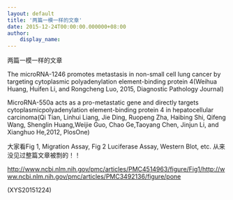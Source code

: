 ```yaml
---
layout: default
title: '两篇一模一样的文章'
date: 2015-12-24T00:00:00.000000+08:00
author:
    display_name: 
---
```


两篇一模一样的文章

The microRNA-1246 promotes metastasis in non-small cell lung cancer by targeting cytoplasmic polyadenylation element-binding protein 4(Weihua Huang, Huifen Li, and Rongcheng Luo, 2015, Diagnostic Pathology Journal)

MicroRNA-550a acts as a pro-metastatic gene and directly targets cytoplasmicpolyadenylation element-binding protein 4 in hepatocellular carcinoma(Qi Tian, Linhui Liang, Jie Ding, Ruopeng Zha, Haibing Shi, Qifeng Wang, Shenglin Huang,Weijie Guo, Chao Ge,Taoyang Chen, Jinjun Li, and Xianghuo He,2012, PlosOne)

大家看Fig 1, Migration Assay, Fig 2 Luciferase Assay, Western Blot, etc. 从来没见过整篇文章被剽的！！

http://www.ncbi.nlm.nih.gov/pmc/articles/PMC4514963/figure/Fig1/http://www.ncbi.nlm.nih.gov/pmc/articles/PMC3492136/figure/pone

(XYS20151224)

